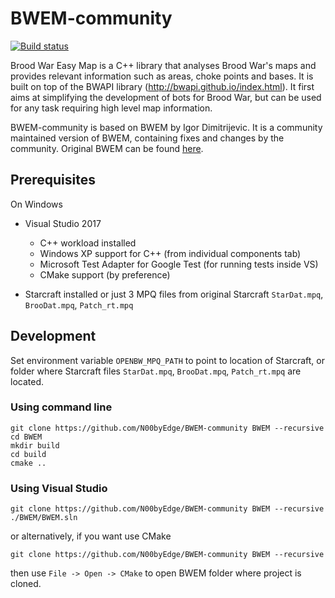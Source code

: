 # BWEM-community

[![Build status](https://ci.appveyor.com/api/projects/status/6do734d9cdi31vvl/branch/master?svg=true)](https://ci.appveyor.com/project/N00byEdge/bwem-community/branch/master)

Brood War Easy Map is a C++ library that analyses Brood War's maps and provides relevant information such as areas, choke points and bases. It is built on top of the BWAPI library (http://bwapi.github.io/index.html). It first aims at simplifying the development of bots for Brood War, but can be used for any task requiring high level map information.

BWEM-community is based on BWEM by Igor Dimitrijevic. It is a community maintained version of BWEM, containing fixes and changes by the community. Original BWEM can be found [here](http://bwem.sourceforge.net/).

## Prerequisites

On Windows

- Visual Studio 2017
	- C++ workload installed
	- Windows XP support for C++ (from individual components tab)
	- Microsoft Test Adapter for Google Test (for running tests inside VS)
	- CMake support (by preference)

- Starcraft installed or just 3 MPQ files from original Starcraft `StarDat.mpq`, `BrooDat.mpq`, `Patch_rt.mpq`

## Development

Set environment variable `OPENBW_MPQ_PATH` to point to location of Starcraft, or folder where Starcraft files `StarDat.mpq`, `BrooDat.mpq`, `Patch_rt.mpq` are located.

### Using command line

	git clone https://github.com/N00byEdge/BWEM-community BWEM --recursive
	cd BWEM
	mkdir build
	cd build
	cmake ..

### Using Visual Studio

	git clone https://github.com/N00byEdge/BWEM-community BWEM --recursive
	./BWEM/BWEM.sln

or alternatively, if you want use CMake

	git clone https://github.com/N00byEdge/BWEM-community BWEM --recursive

then use `File -> Open -> CMake` to open BWEM folder where project is cloned.
